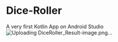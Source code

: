 # Dice-Roller
A very first Kotlin App on Android Studio 
![Uploading DiceRoller_Result-image.png…]()
